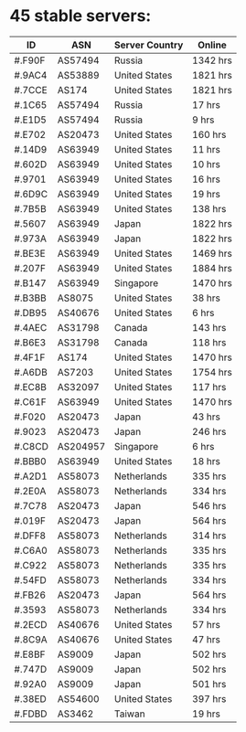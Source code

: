 # 45 stable servers:

| ID | ASN | Server Country | Online |
| ------ | ------ | ------ | ------ |
| #.F90F | AS57494 | Russia | 1342 hrs |
| #.9AC4 | AS53889 | United States | 1821 hrs |
| #.7CCE | AS174 | United States | 1821 hrs |
| #.1C65 | AS57494 | Russia | 17 hrs |
| #.E1D5 | AS57494 | Russia | 9 hrs |
| #.E702 | AS20473 | United States | 160 hrs |
| #.14D9 | AS63949 | United States | 11 hrs |
| #.602D | AS63949 | United States | 10 hrs |
| #.9701 | AS63949 | United States | 16 hrs |
| #.6D9C | AS63949 | United States | 19 hrs |
| #.7B5B | AS63949 | United States | 138 hrs |
| #.5607 | AS63949 | Japan | 1822 hrs |
| #.973A | AS63949 | Japan | 1822 hrs |
| #.BE3E | AS63949 | United States | 1469 hrs |
| #.207F | AS63949 | United States | 1884 hrs |
| #.B147 | AS63949 | Singapore | 1470 hrs |
| #.B3BB | AS8075 | United States | 38 hrs |
| #.DB95 | AS40676 | United States | 6 hrs |
| #.4AEC | AS31798 | Canada | 143 hrs |
| #.B6E3 | AS31798 | Canada | 118 hrs |
| #.4F1F | AS174 | United States | 1470 hrs |
| #.A6DB | AS7203 | United States | 1754 hrs |
| #.EC8B | AS32097 | United States | 117 hrs |
| #.C61F | AS63949 | United States | 1470 hrs |
| #.F020 | AS20473 | Japan | 43 hrs |
| #.9023 | AS20473 | Japan | 246 hrs |
| #.C8CD | AS204957 | Singapore | 6 hrs |
| #.BBB0 | AS63949 | United States | 18 hrs |
| #.A2D1 | AS58073 | Netherlands | 335 hrs |
| #.2E0A | AS58073 | Netherlands | 334 hrs |
| #.7C78 | AS20473 | Japan | 546 hrs |
| #.019F | AS20473 | Japan | 564 hrs |
| #.DFF8 | AS58073 | Netherlands | 314 hrs |
| #.C6A0 | AS58073 | Netherlands | 335 hrs |
| #.C922 | AS58073 | Netherlands | 335 hrs |
| #.54FD | AS58073 | Netherlands | 334 hrs |
| #.FB26 | AS20473 | Japan | 564 hrs |
| #.3593 | AS58073 | Netherlands | 334 hrs |
| #.2ECD | AS40676 | United States | 57 hrs |
| #.8C9A | AS40676 | United States | 47 hrs |
| #.E8BF | AS9009 | Japan | 502 hrs |
| #.747D | AS9009 | Japan | 502 hrs |
| #.92A0 | AS9009 | Japan | 501 hrs |
| #.38ED | AS54600 | United States | 397 hrs |
| #.FDBD | AS3462 | Taiwan | 19 hrs |

